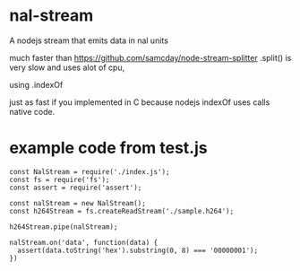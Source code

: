 # nal-stream

A nodejs stream that emits data in nal units

much faster than https://github.com/samcday/node-stream-splitter
.split() is very slow and uses alot of cpu, 

using .indexOf

just as fast if you implemented in C because nodejs indexOf uses calls native code.

# example code from test.js

```
const NalStream = require('./index.js');
const fs = require('fs');
const assert = require('assert');

const nalStream = new NalStream();
const h264Stream = fs.createReadStream('./sample.h264');

h264Stream.pipe(nalStream);

nalStream.on('data', function(data) {
  assert(data.toString('hex').substring(0, 8) === '00000001');
})


```
